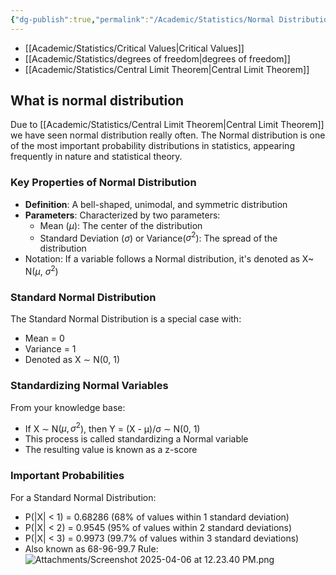 ```yaml
---
{"dg-publish":true,"permalink":"/Academic/Statistics/Normal Distribution/"}
---
```


- [[Academic/Statistics/Critical Values\|Critical Values]]
- [[Academic/Statistics/degrees of freedom\|degrees of freedom]]
- [[Academic/Statistics/Central Limit Theorem\|Central Limit Theorem]]

## What is normal distribution

Due to [[Academic/Statistics/Central Limit Theorem\|Central Limit Theorem]] we have seen normal distribution really often. 
The Normal distribution is one of the most important probability distributions in statistics, appearing frequently in nature and statistical theory.

### Key Properties of Normal Distribution
- **Definition**: A bell-shaped, unimodal, and symmetric distribution
- **Parameters**: Characterized by two parameters:
  - Mean ($\mu$): The center of the distribution
  - Standard Deviation ($\sigma$) or Variance($\sigma^{2}$): The spread of the distribution
- Notation: If a variable follows a Normal distribution, it's denoted as X~ N($\mu$, $\sigma^{2}$)

### Standard Normal Distribution
The Standard Normal Distribution is a special case with:
- Mean = 0
- Variance = 1
- Denoted as X ∼ N(0, 1)

### Standardizing Normal Variables
From your knowledge base:
- If X ∼ N($\mu, \sigma^{2}$), then Y = (X - μ)/σ ∼ N(0, 1)
- This process is called standardizing a Normal variable
- The resulting value is known as a z-score

### Important Probabilities
For a Standard Normal Distribution:
- P(|X| < 1) = 0.68286 (68% of values within 1 standard deviation)
- P(|X| < 2) = 0.9545 (95% of values within 2 standard deviations)
- P(|X| < 3) = 0.9973 (99.7% of values within 3 standard deviations)
- Also known as 68-96-99.7 Rule:![Attachments/Screenshot 2025-04-06 at 12.23.40 PM.png](/img/user/Attachments/Screenshot%202025-04-06%20at%2012.23.40%20PM.png)


